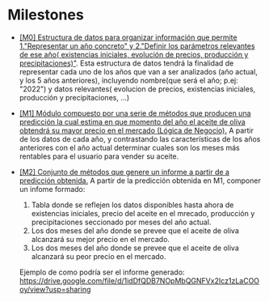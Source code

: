 # Milestones

* [[M0] Estructura de datos para organizar información que permite 1."Representar un año concreto" y 2."Definir los parámetros relevantes de ese año( existencias iniciales, evolución de precios, producción y precipitaciones)"](https://github.com/joseantonio2001/OlivApp/milestone/5).
Esta estructura de datos tendrá la finalidad de representar cada uno de los años que van a ser analizados (año actual, y los 5 años anteriores), incluyendo nombre(que será el año; p.ej: "2022") y datos relevantes( evolucion de precios, existencias iniciales, producción y precipitaciones, ...)

* [[M1] Módulo compuesto por una serie de métodos que producen una predicción la cual estima en que momento del año el aceite de oliva obtendrá su mayor precio en el mercado (Lógica de Negocio).](https://github.com/joseantonio2001/OlivApp/milestone/6)
A partir de los datos de cada año, y contrastando las características de los años anteriores con el año actual determinar cuales son los meses más rentables para el usuario para vender su aceite.

* [[M2] Conjunto de métodos que genere un informe a partir de a predicción obtenida.](https://github.com/joseantonio2001/OlivApp/milestone/7)
A partir de la predicción obtenida en M1, componer un infome formado:
	1. Tabla donde se reflejen los datos disponibles hasta ahora de existencias iniciales, precio del aceite en el mrecado, producción y precipitaciones seccionado por meses del año actual.
	2. Los dos meses del año donde se prevee que el aceite de oliva alcanzará su mejor precio en el mercado. 
	3. Los dos meses del año donde se prevee que el aceite de oliva alcanzará su peor precio en el mercado. 
	
	Ejemplo de como podría ser el informe generado: https://drive.google.com/file/d/1idDfQDB7NOpMbQGNFVx2Icz1zLaCOOoy/view?usp=sharing

